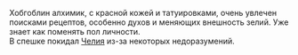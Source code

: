 Хобгоблин алхимик, с красной кожей и татуировками, очень увлечен поисками рецептов,  особенно духов и меняющих внешность зелий. Уже знает как поменять пол личности.  
В спешке покидал [Челия](Места/Неважное/Челия.md) из-за некоторых недоразумений.